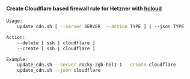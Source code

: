 #### Create Cloudflare based firewall rule for Hetzner with [hcloud](https://github.com/hetznercloud/cli)

```bash
Usage:
	update_cdn.sh [ --server SERVER  --action TYPE ] | --json TYPE

Action:
	--delete [ ssh | cloudflare ]
	--create [ ssh | cloudflare ]

Example:
	update_cdn.sh --server rocky-2gb-hel1-1 --create cloudflare
	update_cdn.sh --json cloudflare
```
